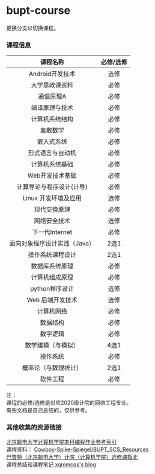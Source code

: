 # bupt-course
更换分支以切换课程。  
### 课程信息
| 课程名称 | 必修/选修 |
| :----: | :----: |
| Android开发技术 | 选修 |
| 大学思政课资料 | 必修 |
| 通信原理A | 必修 |
| 编译原理与技术 | 必修 |
| 计算机系统结构 | 必修 |
| 离散数学 | 必修 |
| 嵌入式系统 | 必修 |
| 形式语言与自动机 | 必修 |
| 计算机系统基础 | 必修 |
| Web开发技术基础 | 必修 |
| 计算导论与程序设计(计导) |  必修 |
| Linux 开发环境及应用 | 选修 |
| 现代交换原理 | 必修 |
| 网络安全技术 | 选修 |
| 下一代Internet | 必修 |
| 面向对象程序设计实践（Java） | 2选1 |
| 操作系统课程设计 | 2选1 |
| 数据库系统原理 | 必修 |
| 计算机组成原理 | 必修 |
| python程序设计 | 选修 |
| Web 后端开发技术 | 选修 |
| 计算机网络 | 必修 |
| 数据结构 | 必修 |
| 数字逻辑 | 必修 |
| 数学建模（与模拟） | 4选1 |
| 操作系统 | 必修 |
| 概率论（与数理统计） | 2选1 |
| 软件工程 | 必修 |

注：<br>
课程的必修/选修是对应2020级计院的网络工程专业。<br>
有些文档是自己总结的，仅供参考。<br>

### 其他收集的资源链接  
[北京邮电大学计算机学院本科编程作业参考索引](https://github.com/brupst/awesome-bupt-scs)  
课程资料： [Cowboy-Spike-Spiegel/BUPT_SCS_Resources](https://github.com/Cowboy-Spike-Spiegel/BUPT_SCS_Resources)   
[巴普特（北京邮电大学）计院（计算机学院）选修课指北](https://github.com/oneliey/BUPT-SCS-Courses?tab=readme-ov-file)   
课程总结和课程笔记 [xqmmcqs's blog](https://blog.xqmmcqs.com)  
